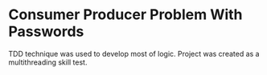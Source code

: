 Consumer Producer Problem With Passwords
====================================

TDD technique was used to develop most of logic.
Project was created as a multithreading skill test.
